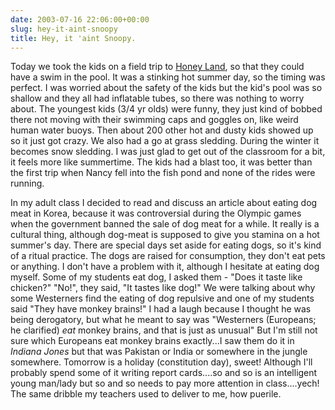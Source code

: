 ```yaml
---
date: 2003-07-16 22:06:00+00:00
slug: hey-it-aint-snoopy
title: Hey, it 'aint Snoopy.
---
```


Today we took the kids on a field trip to [Honey Land](http://www.dmzpaju.com/english/leisure/places/honeyland.htm), so that they could have a swim in the pool. It was a stinking hot summer day, so the timing was perfect. I was worried about the safety of the kids but the kid's pool was so shallow and they all had inflatable tubes, so there was nothing to worry about. The youngest kids (3/4 yr olds) were funny, they just kind of bobbed there not moving with their swimming caps and goggles on, like weird human water buoys. Then about 200 other hot and dusty kids showed up so it just got crazy. We also had a go at grass sledding. During the winter it becomes snow sledding. I was just glad to get out of the classroom for a bit, it feels more like summertime. The kids had a blast too, it was better than the first trip when Nancy fell into the fish pond and none of the rides were running.

In my adult class I decided to read and discuss an article about eating dog meat in Korea, because it was controversial during the Olympic games when the government banned the sale of dog meat for a while. It really is a cultural thing, although dog-meat is supposed to give you stamina on a hot summer's day. There are special days set aside for eating dogs, so it's kind of a ritual practice. The dogs are raised for consumption, they don't eat pets or anything. I don't have a problem with it, although I hesitate at eating dog myself. Some of my students eat dog, I asked them - "Does it taste like chicken?" "No!", they said, "It tastes like dog!" We were talking about why some Westerners find the eating of dog repulsive and one of my students said "They have monkey brains!" I had a laugh because I thought he was being derogatory, but what he meant to say was "Westerners (Europeans; he clarified) _eat_ monkey brains, and that is just as unusual" But I'm still not sure which Europeans eat monkey brains exactly...I saw them do it in _Indiana Jones_ but that was Pakistan or India or somewhere in the jungle somewhere. 
Tomorrow is a holiday (constitution day), sweet! Although I'll probably spend some of it writing report cards....so and so is an intelligent young man/lady but so and so needs to pay more attention in class....yech! The same dribble my teachers used to deliver to me, how puerile.
